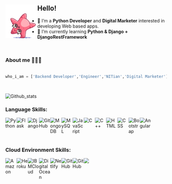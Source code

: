
## Hello! <img  align="left" width="100" src="https://github.com/PeeusD/PeeusD/blob/main/tony-star-jumping.gif" />
- 👀 I’m a **Python Developer** and **Digital Marketer** interested in developing Web based apps.
- 🌱 I’m currently learning **Python & Django + DjangoRestFramework** 
</br>

### About me 🙋🏻‍♂️
```python

who_i_am = ['Backend Developer','Engineer','NITian','Digital Marketer']

```


</br>

![Github_stats](https://github-readme-stats.vercel.app/api?username=PeeusD&count_private=true&show_icons=true&theme=radical)


### Language Skills:
<img align="left" alt="Python" width="35px" src="https://cdn.jsdelivr.net/npm/simple-icons@3.2.0/icons/python.svg" />
<img align="left" alt="Flask" width="35px" src="https://cdn.jsdelivr.net/npm/simple-icons@3.2.0/icons/flask.svg" />
<img align="left" alt="Django" width="35px" src="https://cdn.jsdelivr.net/npm/simple-icons@3.2.0/icons/django.svg" />
<img align="left" alt="GitHub" width="35px" src="https://cdn.jsdelivr.net/npm/simple-icons@3.2.0/icons/github.svg" />
<img align="left" alt="MongoDB" width="35px" src="https://cdn.jsdelivr.net/npm/simple-icons@3.2.0/icons/mongodb.svg" />
<img align="left" alt="MySQL" width="35px" src="https://cdn.jsdelivr.net/npm/simple-icons@3.2.0/icons/mysql.svg" />
<img align="left" alt="JavaScript" width="35px" src="https://cdn.jsdelivr.net/npm/simple-icons@3.2.0/icons/javascript.svg" />
<img align="left" alt="C" width="35px" src="https://cdn.jsdelivr.net/npm/simple-icons@3.2.0/icons/c.svg" />
<img align="left" alt="C++" width="35px" src="https://cdn.jsdelivr.net/npm/simple-icons@3.2.0/icons/cplusplus.svg" />
<img align="left" alt="HTML" width="35px" src="https://cdn.jsdelivr.net/npm/simple-icons@3.2.0/icons/html5.svg" />
<img align="left" alt="CSS" width="35px" src="https://cdn.jsdelivr.net/npm/simple-icons@3.2.0/icons/css3.svg" />
<img align="left" alt="Bootstrap" width="35px" src="https://cdn.jsdelivr.net/npm/simple-icons@3.2.0/icons/bootstrap.svg" />
<img align="left" alt="Angular" width="35px" src="https://cdn.jsdelivr.net/npm/simple-icons@3.2.0/icons/angularjs.svg" />
</br>
</br>
</br>
</br>


### Cloud Environment Skills:
<img align="left" alt="Amazon" width="35px" src="https://cdn.jsdelivr.net/npm/simple-icons@3.2.0/icons/amazonaws.svg" />
<img align="left" alt="Heroku" width="35px" src="https://cdn.jsdelivr.net/npm/simple-icons@3.2.0/icons/heroku.svg" />
<img align="left" alt="IBMCloud" width="35px" src="https://cdn.jsdelivr.net/npm/simple-icons@3.2.0/icons/ibm.svg" />
<img align="left" alt="DigitalOcean" width="35px" src="https://cdn.jsdelivr.net/npm/simple-icons@3.2.0/icons/digitalocean.svg" />
<img align="left" alt="Netlify" width="35px" src="https://cdn.jsdelivr.net/npm/simple-icons@3.2.0/icons/netlify.svg" />
<img align="left" alt="GitHub" width="35px" src="https://cdn.jsdelivr.net/npm/simple-icons@3.2.0/icons/github.svg" />
<img align="left" alt="GitHub" width="35px" src="https://cdn.jsdelivr.net/npm/simple-icons@3.2.0/icons/vercel.svg" />
<img height="45px" lenght="45px" src ="https://user-images.githubusercontent.com/72473589/115100600-45fd4a80-9f5b-11eb-96f9-baabdbd70299.png "/>

</br>
</br>







